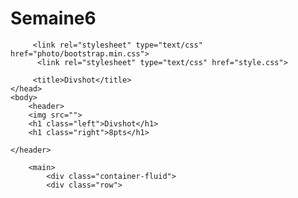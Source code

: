 # Semaine6
<!DOCTYPE html>
<html lang="fr">
    <head>
        <meta charset="utf-8" />
       
         <link rel="stylesheet" type="text/css" href="photo/bootstrap.min.css">
          <link rel="stylesheet" type="text/css" href="style.css">
          
         <title>Divshot</title>
    </head>
    <body>
        <header>
        <img src="">
        <h1 class="left">Divshot</h1>
        <h1 class="right">8pts</h1>
        
    </header>
        
        <main>
            <div class="container-fluid">
            <div class="row">
            
       
                
